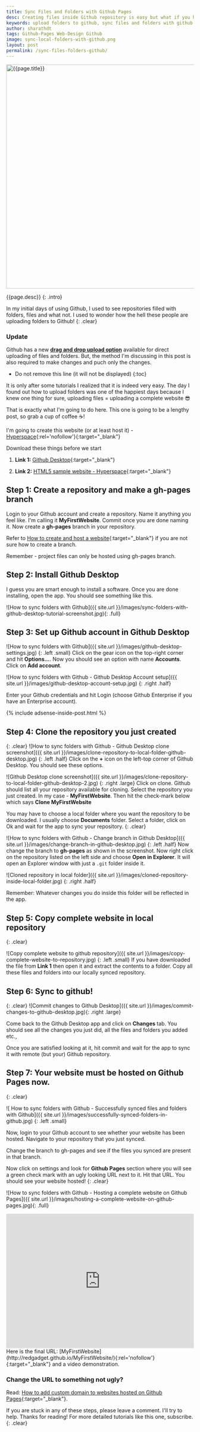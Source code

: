 ```yaml
---
title: Sync Files and Folders with Github Pages
desc: Creating files inside Github repository is easy but what if you have a lot of files and folders to upload to Github! You can also upload a project to github using this method. In this tutorial I'm uploading a complete website into Github Pages.
keywords: upload folders to github, sync files and folders with github
author: sharathdt
tags: Github-Pages Web-Design Github
image: sync-local-folders-with-github.png
layout: post
permalink: /sync-files-folders-github/
---
```


<img width="600px" max-height="375px" alt="{{page.title}}" title="{{page.title}}" itemprop="thumbnailUrl" class="left half noborder" src="/thumbs/{{page.image}}">

<i class="fa fa-quote-left fa-3x fa-pull-left fa-border"></i>{{page.desc}}
{: .intro}

In my initial days of using Github, I used to see repositories filled with folders, files and what not. I used to wonder how the hell these people are uploading folders to Github! 
{: .clear}

<div class="note">
    <h3>Update</h3>
    <p>
    Github has a new <a href="/github-upload/" target="_blank"><strong>drag and drop upload option</strong></a> available for direct uploading of files and folders. But, the method I'm discussing in this post is also required to make changes and puch only the changes.
    </p>
</div>


* Do not remove this line (it will not be displayed) 
{:toc}

It is only after some tutorials I realized that it is indeed very easy. The day I found out how to upload folders was one of the happiest days because I knew one thing for sure, uploading files = uploading a complete website :sunglasses:

That is exactly what I'm going to do here. This one is going to be a lengthy post, so grab a cup of coffee :coffee:!

I'm going to create this website (or at least host it) - [Hyperspace](http://redgadget.github.io/MyFirstWebsite/){:rel='nofollow'}{:target="_blank"}


Download these things before we start

1. **Link 1:** [Github Desktop](https://desktop.github.com/){:target="_blank"}


2. **Link 2:** [HTML5 sample website - Hyperspace](http://html5up.net/hyperspace/download){:target="_blank"}


## Step 1: Create a repository and make a gh-pages branch

Login to your Github account and create a repository. Name it anything you feel like. I'm calling it **MyFirstWebsite**. Commit once you are done naming it. Now create a **gh-pages** branch in your repository.

Refer to [How to create and host a website](/create-host-website-github-pages/){:target="_blank"} if you are not sure how to create a branch.

Remember - project files can only be hosted using gh-pages branch.


## Step 2: Install Github Desktop

I guess you are smart enough to install a software. Once you are done installing, open the app. You should see something like this.

![How to sync folders with Github]({{ site.url }}/images/sync-folders-with-github-desktop-tutorial-screenshot.jpg){: .full}

## Step 3: Set up Github account in Github Desktop
![How to sync folders with Github]({{ site.url }}/images/github-desktop-settings.jpg)
{: .left .small}
Click on the gear icon on the top-right corner and hit **Options...**. Now you should see an option with name **Accounts**. Click on **Add account**.

<p class="clear"></p>

![How to sync folders with Github - Github Desktop Account setup]({{ site.url }}/images/github-desktop-account-setup.jpg)
{: .right .half}

Enter your Github credentials and hit Login (choose Github Enterprise if you have an Enterprise account).

{% include adsense-inside-post.html %}

## Step 4: Clone the repository you just created
{: .clear}
![How to sync folders with Github - Github Desktop clone screenshot]({{ site.url }}/images/clone-repository-to-local-folder-github-desktop.jpg)
{: .left .half}
Click on the **+** icon on the left-top corner of Github Desktop. You should see these options.

<p class="clear"></p>

![Github Desktop clone screenshot]({{ site.url }}/images/clone-repository-to-local-folder-github-desktop-2.jpg)
{: .right .large}
Click on clone. Github should list all your repository available for cloning. Select the repository you just created. In my case - **MyFirstWebsite**. Then hit the check-mark below which says **Clone MyFirstWebsite**    



You may have to choose a local folder where you want the repository to be downloaded. I usually choose **Documents** folder. Select a folder, click on Ok and wait for the app to sync your repository.
{: .clear}

![How to sync folders with Github - Change branch in Github Desktop]({{ site.url }}/images/change-branch-in-github-desktop.jpg)
{: .left .half}
Now change the branch to **gh-pages** as shown in the screenshot. Now right click on the repository listed on the left side and choose **Open in Explorer**. It will open an Explorer window with just a ```.git``` folder inside it. 

<p class="clear"></p>

![Cloned repository in local folder]({{ site.url }}/images/cloned-repository-inside-local-folder.jpg)
{: .right .half}

Remember: Whatever changes you do inside this folder will be reflected in the app.

## Step 5: Copy complete website in local repository
{: .clear}

![Copy complete website to github repository]({{ site.url }}/images/copy-complete-website-to-repository.jpg)
{: .left .small}
If you have downloaded the file from **Link 1** then open it and extract the contents to a folder. Copy all these files and folders into our locally synced repository.



## Step 6: Sync to github!
{: .clear}
![Commit changes to Github Desktop]({{ site.url }}/images/commit-changes-to-github-desktop.jpg){: .right .large}

Come back to the Github Desktop app and click on **Changes** tab. You should see all the changes you just did, all the files and folders you added etc., 

Once you are satisfied looking at it, hit commit and wait for the app to sync it with remote (but your) Github repository.

## Step 7: Your website must be hosted on Github Pages now.
{: .clear}

![ How to sync folders with Github - Successfully synced files and folders with Github]({{ site.url }}/images/successfully-synced-folders-in-github.jpg)
{: .left .small}

Now, login to your Github account to see whether your website has been hosted. Navigate to your repository that you just synced. 

Change the branch to gh-pages and see if the files you synced are present in that branch.

Now click on settings and look for **Github Pages** section where you will see a green check mark with an ugly looking URL next to it. Hit that URL. You should see your website hosted!
{: .clear}


![How to sync folders with Github - Hosting a complete website on Github Pages]({{ site.url }}/images/hosting-a-complete-website-on-github-pages.jpg){: .full}


<iframe itemscope="" itemprop="video" width="100%" height="360" class="left half" src="https://www.youtube.com/embed/5BSpJ0bpE14?rel=0" frameborder="0" allowfullscreen></iframe>
Here is the final URL: [MyFirstWebsite](http://redgadget.github.io/MyFirstWebsite/){:rel='nofollow'}{:target="_blank"} and a video demonstration.

### Change the URL to something not ugly?
Read: [How to add custom domain to websites hosted on Github Pages](/custom-domain-github/){:target="_blank"}. 

If you are stuck in any of these steps, please leave a comment. I'll try to help. 
Thanks for reading! For more detailed tutorials like this one, subscribe.
{: .clear}

